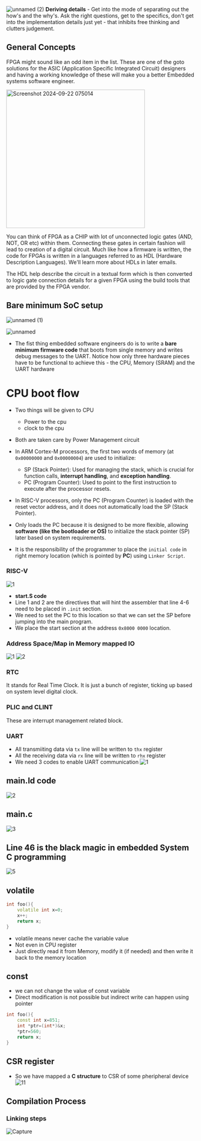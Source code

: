 
![unnamed (2)](https://github.com/user-attachments/assets/6484172d-55ed-4fb7-a58e-0993359375c3)
**Deriving details** - Get into the mode of separating out the how's and the why's. Ask the right questions, get to the specifics, don't get into the implementation details just yet - that inhibits free thinking and clutters judgement.

## General Concepts
FPGA might sound like an odd item in the list. These are one of the goto solutions for the ASIC (Application Specific Integrated Circuit) 
designers and having a working knowledge of these will make you a better Embedded systems software engineer.


<img width="368" alt="Screenshot 2024-09-22 075014" src="https://github.com/user-attachments/assets/66a5b1df-33ca-4c86-b908-d6afb8ae62f4">

You can think of FPGA as a CHIP with lot of unconnected logic gates (AND, NOT, OR etc) within them. Connecting these gates in 
certain fashion will lead to creation of a digital circuit. Much like how a firmware is written, the code for FPGAs is written in a 
languages referred to as HDL (Hardware Description Languages). We'll learn more about HDLs in later emails.

The HDL help describe the circuit in a textual form which is then converted to logic gate connection details for a given FPGA 
using the build tools that are provided by the FPGA vendor.

## Bare minimum SoC setup
![unnamed (1)](https://github.com/user-attachments/assets/f361766f-7b18-445b-8a1d-c6f3b3833816)

![unnamed](https://github.com/user-attachments/assets/ea90fa8b-1233-4995-add7-91e2cd7393e8)
- The fist thing embedded software engineers do is to write a **bare minimum firmware code** that boots from single memory and writes debug messages to the UART. Notice how only three hardware pieces have to be functional to achieve this - the CPU, Memory (SRAM) and the UART hardware



# CPU boot flow
- Two things will be given to CPU
    - Power to the cpu
    - clock to the cpu
 
- Both are taken care by Power Management circuit

- In ARM Cortex-M processors, the first two words of memory (at `0x00000000` and `0x00000004`) are used to initialize:

    - SP (Stack Pointer): Used for managing the stack, which is crucial for function calls, **interrupt handling**, and **exception handling**.
    - PC (Program Counter): Used to point to the first instruction to execute after the processor resets.

- In RISC-V processors, only the PC (Program Counter) is loaded with the reset vector address, and it does not automatically load the SP (Stack Pointer).

- Only loads the PC because it is designed to be more flexible, allowing **software (like the bootloader or OS)** to initialize the stack pointer (SP) later based on system requirements. 

- It is the responsibility of the programmer to place the `initial code` in right memory location (which is pointed by **PC**) using `Linker Script`.

### RISC-V
![1](https://github.com/user-attachments/assets/f33d3db7-5a71-4d9c-83d1-003a797524bc)
- **start.S code**
- Line 1 and 2 are the directives that will hint the assembler that line 4-6 need to be placed in `.init` section.
- We need to set the PC to this location so that we can set the SP before jumping into the main program.
- We place the start section at the address `0x8000 0000` location. 

### Address Space/Map in Memory mapped IO
![1](https://github.com/user-attachments/assets/d1b5367a-a6fe-4fbd-bce4-bf4e166b7f0b)
![2](https://github.com/user-attachments/assets/d4d473b7-6a8f-45f0-bbd8-9c793bf626a8)


### RTC

It stands for Real Time Clock. It is just a bunch of register, ticking up based on system level digital clock. 

### PLIC and CLINT

These are interrupt management related block.

### UART
- All transmiiting data via `tx` line will be written to `thx` register
- All the receiving data via `rx` line will be written to `rhx` register
- We need 3 codes to enable UART communication
![1](https://github.com/user-attachments/assets/44b0428e-c2f1-4743-8d47-e274e5bb6d70)

## main.ld code
![2](https://github.com/user-attachments/assets/77906a59-7d48-4cae-9dc2-cd063ec4dec7)

## main.c 
![3](https://github.com/user-attachments/assets/63ef2562-7c60-4406-b215-10407c0e3861)


## Line 46 is the black magic in embedded System C programming 
![5](https://github.com/user-attachments/assets/6aee6de8-3593-4e72-9f9c-64f2ca09d005)

## volatile
```c++
int foo(){
    volatile int x=0;
    x++;
    return x;
}
```
- volatile means never cache the variable value
- Not even in CPU register
- Just directly read it from Memory, modify it (if needed) and then write it back to the memory location

## const
- we can not change the value of const variable
- Direct modification is not possible but indirect write can happen using pointer
```c++
int foo(){
    const int x=851;
    int *ptr=(int*)&x;
    *ptr=560;
    return x;
}
```

## CSR register
- So we have mapped a **C structure** to CSR of some pheripheral device
![11](https://github.com/user-attachments/assets/41aec02c-e442-4b2b-afc8-612737caaae2)

## Compilation Process
### Linking steps
![Capture](https://github.com/user-attachments/assets/c2f0d4a5-dde9-4d9e-9146-5563697cf8af)



